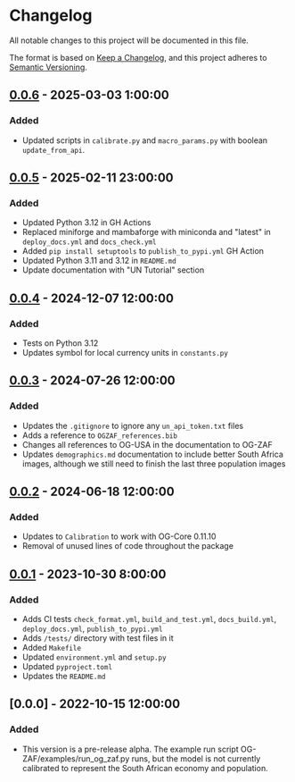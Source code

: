 # Changelog

All notable changes to this project will be documented in this file.

The format is based on [Keep a Changelog](https://keepachangelog.com/en/1.0.0/),
and this project adheres to [Semantic Versioning](https://semver.org/spec/v2.0.0.html).


## [0.0.6] - 2025-03-03 1:00:00

### Added

- Updated scripts in `calibrate.py` and `macro_params.py` with boolean `update_from_api`.

## [0.0.5] - 2025-02-11 23:00:00

### Added

- Updated Python 3.12 in GH Actions
- Replaced miniforge and mambaforge with miniconda and "latest" in `deploy_docs.yml` and `docs_check.yml`
- Added `pip install setuptools` to `publish_to_pypi.yml` GH Action
- Updated Python 3.11 and 3.12 in `README.md`
- Update documentation with "UN Tutorial" section


## [0.0.4] - 2024-12-07 12:00:00

### Added

- Tests on Python 3.12
- Updates symbol for local currency units in `constants.py`


## [0.0.3] - 2024-07-26 12:00:00

### Added

- Updates the `.gitignore` to ignore any `un_api_token.txt` files
- Adds a reference to `OGZAF_references.bib`
- Changes all references to OG-USA in the documentation to OG-ZAF
- Updates `demographics.md` documentation to include better South Africa images, although we still need to finish the last three population images


## [0.0.2] - 2024-06-18 12:00:00

### Added

- Updates to `Calibration` to work with OG-Core 0.11.10
- Removal of unused lines of code throughout the package


## [0.0.1] - 2023-10-30 8:00:00

### Added

- Adds CI tests `check_format.yml`, `build_and_test.yml`, `docs_build.yml`, `deploy_docs.yml`, `publish_to_pypi.yml`
- Adds `/tests/` directory with test files in it
- Added `Makefile`
- Updated `environment.yml` and `setup.py`
- Updated `pyproject.toml`
- Updates the `README.md`

## [0.0.0] - 2022-10-15 12:00:00

### Added

- This version is a pre-release alpha. The example run script OG-ZAF/examples/run_og_zaf.py runs, but the model is not currently calibrated to represent the South African economy and population.


[0.0.6]: https://github.com/EAPD-DRB/OG-ZAF/compare/v0.0.5...v0.0.6
[0.0.5]: https://github.com/EAPD-DRB/OG-ZAF/compare/v0.0.4...v0.0.5
[0.0.4]: https://github.com/EAPD-DRB/OG-ZAF/compare/v0.0.3...v0.0.4
[0.0.3]: https://github.com/EAPD-DRB/OG-ZAF/compare/v0.0.2...v0.0.3
[0.0.2]: https://github.com/EAPD-DRB/OG-ZAF/compare/v0.0.1...v0.0.2
[0.0.1]: https://github.com/EAPD-DRB/OG-ZAF/compare/v0.0.0...v0.0.1

